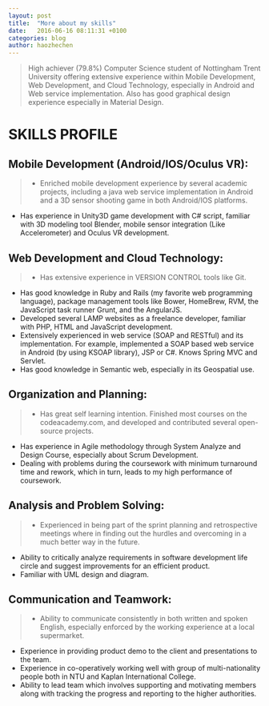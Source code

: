 ```yaml
---
layout: post
title:  "More about my skills"
date:   2016-06-16 08:11:31 +0100
categories: blog
author: haozhechen
---
```


> High achiever (79.8%) Computer Science student of Nottingham Trent University offering extensive experience within Mobile Development, Web Development, and Cloud Technology, especially in Android and Web service implementation. Also has good graphical design experience especially in Material Design.

# **SKILLS PROFILE**

## Mobile Development (Android/IOS/Oculus VR):

> * Enriched mobile development experience by several academic projects, including a java web service implementation in Android and a 3D sensor shooting game in both Android/IOS platforms.
* Has experience in Unity3D game development with C# script, familiar with 3D modeling tool Blender, mobile sensor integration (Like Accelerometer) and Oculus VR development.

## Web Development and Cloud Technology:

> * Has extensive experience in VERSION CONTROL tools like Git.
* Has good knowledge in Ruby and Rails (my favorite web programming language), package management tools like Bower, HomeBrew, RVM, the JavaScript task runner Grunt, and the AngularJS.
* Developed several LAMP websites as a freelance developer, familiar with PHP, HTML and JavaScript development.
* Extensively experienced in web service (SOAP and RESTful) and its implementation. For example, implemented a SOAP based web service in Android (by using KSOAP library), JSP or C#. Knows Spring MVC and Servlet.
* Has good knowledge in Semantic web, especially in its Geospatial use.

## Organization and Planning:

> * Has great self learning intention. Finished most courses on the codeacademy.com, and developed and contributed several open-source projects.
* Has experience in Agile methodology through System Analyze and Design Course, especially about Scrum Development.
* Dealing with problems during the coursework with minimum turnaround time and rework, which in turn, leads to my high performance of coursework.


## Analysis and Problem Solving:

> * Experienced in being part of the sprint planning and retrospective meetings where in finding out the hurdles and overcoming in a much better way in the future.
* Ability to critically analyze requirements in software development life circle and suggest improvements for an efficient product.
* Familiar with UML design and diagram.

## Communication and Teamwork:

> * Ability to communicate consistently in both written and spoken English, especially enforced by the working experience at a local supermarket.
* Experience in providing product demo to the client and presentations to the team.
* Experience in co-operatively working well with group of multi-nationality people both in NTU and Kaplan International College.
* Ability to lead team which involves supporting and motivating members along with tracking the progress and reporting to the higher authorities.
